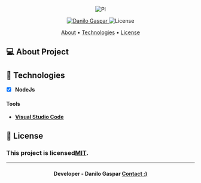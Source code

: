 <p align="center">
   <img src="" alt="PI" />
</p>

<!-- Badges -->
<p align="center">
   <a href="https://www.linkedin.com/in/danilo-gaspar98/">
      <img alt="Danilo Gaspar" src="https://img.shields.io/badge/LinkedIn%20--%20-Danilo%20Gaspar-blue" />
   </a>
  <img alt="License" src="https://img.shields.io/badge/license-MIT-blue">
</p>

<!-- Indice-->
<p align="center">
 <a href="#-sobre-o-projeto">About</a> •
 <a href="#-Tecnologias">Technologies</a> • 
 <a href="#-licença">License</a>
</p>

<!--Sobre o projeto-->
## 💻 About Project





<!--layout-->
## 🚀  Technologies 
- [x]  **NodeJs**


#### Tools
- [**Visual Studio Code**]()

<!--License session-->
## 📝 License
### This project is licensed[MIT](./LICENSE).
---

<h4 align=center>Developer - Danilo Gaspar <a href="https://idolink.bio/redessociaisdg"> <strong>Contact</strong> :)</a></a></h4>




